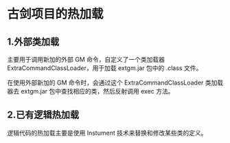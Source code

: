 # 古剑项目的热加载

## 1.外部类加载

主要用于调用新加的外部 GM 命令，自定义了一个类加载器 ExtraCommandClassLoader，用于加载 extgm.jar 包中的 .class 文件。

在使用外部新加的 GM 命令时，会通过这个 ExtraCommandClassLoader 类加载器去 extgm.jar 包中查找相应的类，然后反射调用 exec 方法。

## 2.已有逻辑热加载

逻辑代码的热加载主要是使用 Instument 技术来替换和修改某些类的定义。